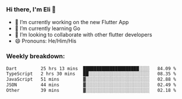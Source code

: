 ### Hi there, I'm Eli 👋
- 🔭 I’m currently working on the new Flutter App
- 🌱 I’m currently learning Go
- 🦄 I’m looking to collaborate with other flutter developers
- 😄 Pronouns: He/Him/His

### Weekly breakdown:
<!--START_SECTION:waka-->

```txt
Dart         25 hrs 13 mins  █████████████████████░░░░   84.09 %
TypeScript   2 hrs 30 mins   ██░░░░░░░░░░░░░░░░░░░░░░░   08.35 %
JavaScript   51 mins         ▓░░░░░░░░░░░░░░░░░░░░░░░░   02.88 %
JSON         44 mins         ▓░░░░░░░░░░░░░░░░░░░░░░░░   02.49 %
Other        39 mins         ▓░░░░░░░░░░░░░░░░░░░░░░░░   02.18 %
```

<!--END_SECTION:waka-->
